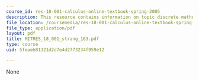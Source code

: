 ```yaml
---
course_id: res-18-001-calculus-online-textbook-spring-2005
description: This resource contains information on topic discrete mathematics.
file_location: /coursemedia/res-18-001-calculus-online-textbook-spring-2005/5feaeb81321d2d7e4d2773234f959e12_MITRES_18_001_strang_163.pdf
file_type: application/pdf
layout: pdf
title: MITRES_18_001_strang_163.pdf
type: course
uid: 5feaeb81321d2d7e4d2773234f959e12

---
```

None